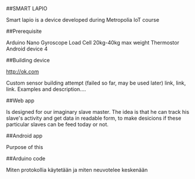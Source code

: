 ##SMART LAPIO

Smart lapio is a device developed during Metropolia IoT course

##Prerequisite

Arduino Nano
Gyroscope
Load Cell 20kg-40kg max weight
Thermostor
Android device 4


##Building device

http://ok.com

Custom sensor building attempt (failed so far, may be used later)
link, link, link. Examples and description....



##Web app

Is designed for our imaginary slave master. The idea is that he can track his slave's activity and get data in readable form, to make desicions if these particular slaves can be feed today or not.


##Android app

Purpose of this



##Arduino code







Miten protokollia käytetään ja miten neuvotelee keskenään
